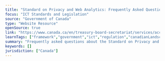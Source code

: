 ```yaml
---
title: "Standard on Privacy and Web Analytics: Frequently Asked Questions"
focus: "ICT Standards and Legislation"
source: "Government of Canada"
type: "Website Resource"
openSource: true
link: "https://www.canada.ca/en/treasury-board-secretariat/services/access-information-privacy/privacy/standard-privacy-web-analytics-frequently-asked-questions.html"
learnTags: ["framework","government","ict","regulation","canadianLandscape","dataAndDataSecurity"]
summary: "Frequently asked questions about the Standard on Privacy and Web Analytics."
keywords: []
jurisdiction: ["Canada"]
---
```

